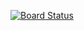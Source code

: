 
[![Board Status](https://dev.azure.com/lokesh-ALMRundown/d6106ce4-326d-4bff-9c7c-0ed6cc647499/e16a6250-f64f-4b0d-8b71-31788064735f/_apis/work/boardbadge/51c74132-9db1-4ea2-b23a-807ed4c04df8?columnOptions=1)](https://dev.azure.com/lokesh-ALMRundown/d6106ce4-326d-4bff-9c7c-0ed6cc647499/_boards/board/t/e16a6250-f64f-4b0d-8b71-31788064735f/Microsoft.RequirementCategory/)
